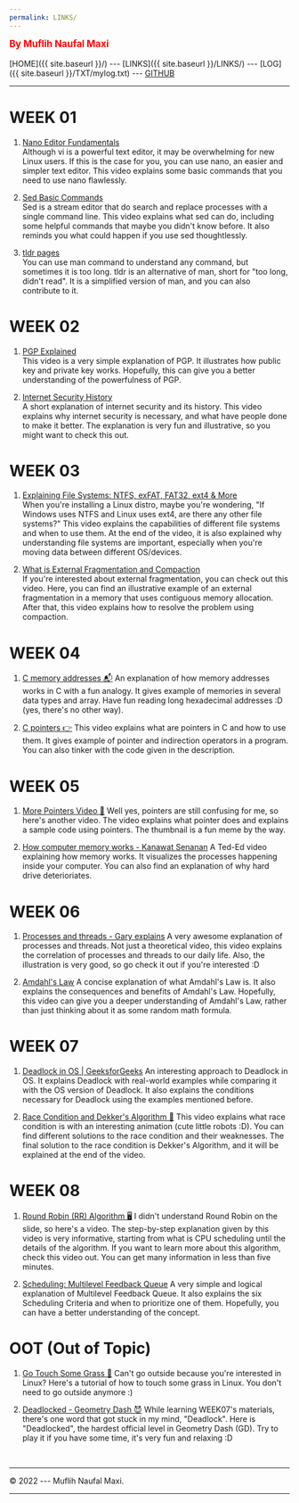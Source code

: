 ```yaml
---
permalink: LINKS/
---
```

<span style="color:red; font-weight:bold; font-size:larger;">By Muflih Naufal Maxi</span>
<br><br>
[HOME]({{ site.baseurl }}/) ---
[LINKS]({{ site.baseurl }}/LINKS/) ---
[LOG]({{ site.baseurl }}/TXT/mylog.txt) ---
[GITHUB](https://github.com/gansixeneh/os222)
<br>
<hr>

# WEEK 01

1. [Nano Editor Fundamentals](https://youtu.be/gyKiDczLIZ4)<br>
Although vi is a powerful text editor, it may be overwhelming for new Linux users.
If this is the case for you, you can use nano, an easier and simpler text editor.
This video explains some basic commands that you need to use nano flawlessly.


2. [Sed Basic Commands](https://youtu.be/EACe7aiGczw)<br>
Sed is a stream editor that do search and replace processes with a single command line.
This video explains what sed can do, including some helpful commands that maybe you didn't know before.
It also reminds you what could happen if you use sed thoughtlessly.

3. [tldr pages](https://tldr.sh/)<br>
You can use man command to understand any command, but sometimes it is too long.
tldr is an alternative of man, short for "too long, didn't read".
It is a simplified version of man, and you can also contribute to it.

# WEEK 02

1. [PGP Explained](https://youtu.be/1-MPcUHhXoc)<br>
This video is a very simple explanation of PGP.
It illustrates how public key and private key works.
Hopefully, this can give you a better understanding of the powerfulness of PGP.

2. [Internet Security History](https://youtu.be/LGABCWReYVk)<br>
A short explanation of internet security and its history.
This video explains why internet security is necessary, and what have people done to make it better.
The explanation is very fun and illustrative, so you might want to check this out.

# WEEK 03

1. [Explaining File Systems: NTFS, exFAT, FAT32, ext4 & More](https://youtu.be/_h30HBYxtws)<br>
When you're installing a Linux distro, maybe you're wondering, "If Windows uses NTFS and Linux uses ext4, are there any other file systems?"
This video explains the capabilities of different file systems and when to use them.
At the end of the video, it is also explained why understanding file systems are important, especially when you're moving data between different OS/devices.

2. [What is External Fragmentation and Compaction](https://youtu.be/W_baoquYJ5Q)<br>
If you're interested about external fragmentation, you can check out this video.
Here, you can find an illustrative example of an external fragmentation in a memory that uses contiguous memory allocation.
After that, this video explains how to resolve the problem using compaction.

# WEEK 04

1. [C memory addresses 📬](https://youtu.be/1KVpi0VN82E)
An explanation of how memory addresses works in C with a fun analogy.
It gives example of memories in several data types and array.
Have fun reading long hexadecimal addresses :D (yes, there's no other way).

2. [C pointers 👉](https://youtu.be/DplxIq0mc_Y)
This video explains what are pointers in C and how to use them.
It gives example of pointer and indirection operators in a program.
You can also tinker with the code given in the description.

# WEEK 05

1. [More Pointers Video 🗿](https://youtu.be/2ybLD6_2gKM)
Well yes, pointers are still confusing for me, so here's another video.
The video explains what pointer does and explains a sample code using pointers.
The thumbnail is a fun meme by the way.

2. [How computer memory works - Kanawat Senanan](https://youtu.be/p3q5zWCw8J4)
A Ted-Ed video explaining how memory works.
It visualizes the processes happening inside your computer.
You can also find an explanation of why hard drive deterioriates.

# WEEK 06

1. [Processes and threads - Gary explains](https://youtu.be/h_HwkHobfs0)
A very awesome explanation of processes and threads.
Not just a theoretical video, this video explains the correlation of processes and threads to our daily life.
Also, the illustration is very good, so go check it out if you're interested :D

2. [Amdahl's Law](https://youtu.be/TNzoaJ40cLY)
A concise explanation of what Amdahl's Law is.
It also explains the consequences and benefits of Amdahl's Law.
Hopefully, this video can give you a deeper understanding of Amdahl's Law, rather than just thinking about it as some random math formula.

# WEEK 07

1. [Deadlock in OS | GeeksforGeeks](https://youtu.be/onkWXaXAgbY)
An interesting approach to Deadlock in OS.
It explains Deadlock with real-world examples while comparing it with the OS version of Deadlock.
It also explains the conditions necessary for Deadlock using the examples mentioned before.

2. [Race Condition and Dekker's Algorithm 🤖](https://youtu.be/MqnpIwN7dz0)
This video explains what race condition is with an interesting animation (cute little robots :D).
You can find different solutions to the race condition and their weaknesses.
The final solution to the race condition is Dekker's Algorithm, and it will be explained at the end of the video.

# WEEK 08

1. [Round Robin (RR) Algorithm 🖥️](https://youtu.be/aWlQYllBZDs)
I didn't understand Round Robin on the slide, so here's a video.
The step-by-step explanation given by this video is very informative, starting from what is CPU scheduling until the details of the algorithm.
If you want to learn more about this algorithm, check this video out.
You can get many information in less than five minutes.

2. [Scheduling: Multilevel Feedback Queue](https://youtu.be/O3q3Su47q5g)
A very simple and logical explanation of Multilevel Feedback Queue.
It also explains the six Scheduling Criteria and when to prioritize one of them.
Hopefully, you can have a better understanding of the concept. 


# OOT (Out of Topic)

1. [Go Touch Some Grass 🌿](https://youtu.be/BnlVz205Zfs)
Can't go outside because you're interested in Linux?
Here's a tutorial of how to touch some grass in Linux.
You don't need to go outside anymore :)

2. [Deadlocked - Geometry Dash 😈](https://youtu.be/I3LFTGTIWoI)
While learning WEEK07's materials, there's one word that got stuck in my mind, "Deadlock".
Here is "Deadlocked", the hardest official level in Geometry Dash (GD).
Try to play it if you have some time, it's very fun and relaxing :D


<br>
<hr>
&copy; 2022 --- Muflih Naufal Maxi.
<hr>
<br>
